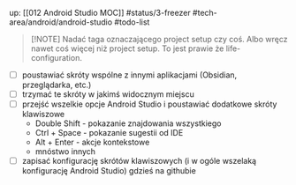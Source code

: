 up: [[012 Android Studio MOC]]
#status/3-freezer
#tech-area/android/android-studio 
#todo-list


> [!NOTE] Nadać taga  oznaczającego project setup czy coś. 
> Albo wręcz nawet coś więcej niż project setup. To jest prawie że life-configuration.

- [ ] poustawiać skróty wspólne z innymi aplikacjami (Obsidian, przeglądarka, etc.)
- [ ] trzymać te skróty w jakimś widocznym miejscu
- [ ] przejść wszelkie opcje Android Studio i poustawiać dodatkowe skróty klawiszowe
	- Double Shift - pokazanie znajdowania wszystkiego
	- Ctrl + Space - pokazanie sugestii od IDE
	- Alt + Enter - akcje kontekstowe
	- mnóstwo innych
- [ ] zapisać konfigurację skrótów klawiszowych (i w ogóle wszelaką konfigurację Android Studio) gdzieś na githubie